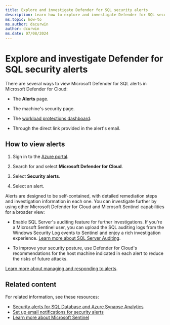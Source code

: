 ```yaml
---
title: Explore and investigate Defender for SQL security alerts
description: Learn how to explore and investigate Defender for SQL security alerts in Microsoft Defender for Cloud.
ms.topic: how-to
ms.author: dacurwin
author: dcurwin
ms.date: 07/08/2024
---
```


# Explore and investigate Defender for SQL security alerts

There are several ways to view Microsoft Defender for SQL alerts in Microsoft Defender for Cloud:

- The **Alerts** page.

- The machine's security page.

- The [workload protections dashboard](workload-protections-dashboard.md).

- Through the direct link provided in the alert's email.

## How to view alerts

1. Sign in to the [Azure portal](https://portal.azure.com).

1. Search for and select **Microsoft Defender for Cloud**.

1. Select **Security alerts**.

1. Select an alert.

Alerts are designed to be self-contained, with detailed remediation steps and investigation information in each one. You can investigate further by using other Microsoft Defender for Cloud and Microsoft Sentinel capabilities for a broader view:

- Enable SQL Server's auditing feature for further investigations. If you're a Microsoft Sentinel user, you can upload the SQL auditing logs from the Windows Security Log events to Sentinel and enjoy a rich investigation experience. [Learn more about SQL Server Auditing](/sql/relational-databases/security/auditing/create-a-server-audit-and-server-audit-specification?preserve-view=true&view=sql-server-ver15).

- To improve your security posture, use Defender for Cloud's recommendations for the host machine indicated in each alert to reduce the risks of future attacks.
  
[Learn more about managing and responding to alerts](managing-and-responding-alerts.yml).

## Related content

For related information, see these resources:

- [Security alerts for SQL Database and Azure Synapse Analytics](alerts-sql-database-and-azure-synapse-analytics.md)
- [Set up email notifications for security alerts](configure-email-notifications.md)
- [Learn more about Microsoft Sentinel](../sentinel/index.yml)
